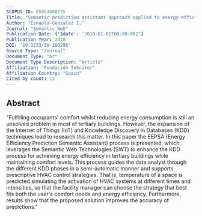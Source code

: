 ```yaml
---
SCOPUS_ID: 85053680735
Title: "Semantic prediction assistant approach applied to energy efficiency in Tertiary buildings"
Author: "Esnaola-Gonzalez I."
Journal: "Semantic Web"
Publication Date: {'$date': '2018-01-01T00:00:00Z'}
Publication Year: 2018
DOI: "10.3233/SW-180296"
Source Type: "Journal"
Document Type: "ar"
Document Type Description: "Article"
Affiliation: "Fundación Tekniker"
Affiliation Country: "Spain"
Cited by count: 13
---
```


## Abstract
"Fulfilling occupants' comfort whilst reducing energy consumption is still an unsolved problem in most of tertiary buildings. However, the expansion of the Internet of Things (IoT) and Knowledge Discovery in Databases (KDD) techniques lead to research this matter. In this paper the EEPSA (Energy Efficiency Prediction Semantic Assistant) process is presented, which leverages the Semantic Web Technologies (SWT) to enhance the KDD process for achieving energy efficiency in tertiary buildings while maintaining comfort levels. This process guides the data analyst through the different KDD phases in a semi-automatic manner and supports prescriptive HVAC control strategies. That is, temperature of a space is predicted simulating the activation of HVAC systems at different times and intensities, so that the facility manager can choose the strategy that best fits both the user's comfort needs and energy efficiency. Furthermore, results show that the proposed solution improves the accuracy of predictions."
